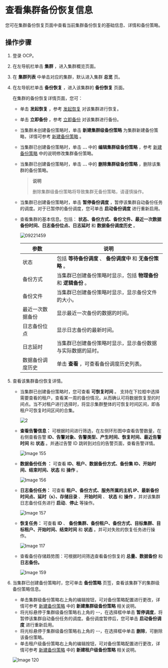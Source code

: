 # 查看集群备份恢复信息

您可在集群备份恢复页面中查看当前集群备份恢复的基础信息、详情和备份策略。

## 操作步骤

1. 登录 OCP。

2. 在左导航栏单击 **集群** ，进入集群概览页面。

3. 在 **集群列表** 中单击对应的集群，默认进入集群 **总览** 页。

4. 在左导航栏单击 **备份恢复** ，进入该集群的 **备份恢复** 页面。

   在集群的备份恢复详情页面，您可：

   * 单击 **发起恢复** ，参考 [发起恢复](4.initiate-a-recovery-task.md) 对该集群进行恢复。

   * 单击 **立即备份** ，参考 [立即备份](3.back-up.md) 对该集群进行备份。

   * 当集群未创建备份策略时，单击 **新建集群级备份策略** 为集群新建备份策略，详情可参考 [新建备份策略](2.create-a-backup-strategy.md) 。

   * 当集群已创建备份策略时，单击 **...** 中的 **编辑集群级备份策略** ，参考 [新建备份策略](2.create-a-backup-strategy.md) 中的说明修改集群备份策略。

   * 当集群已创建备份策略时，单击 **...** 中的 **删除集群级备份策略** ，删除该集群的备份策略。

      > **说明**
      >
      > 删除集群级备份策略将导致集群无备份策略，请谨慎操作。

   * 当集群已创建备份策略时，单击 **暂停备份调度** ，暂停该集群自动备份任务的调度。对于已暂停的备份调度，您可单击 **启动备份调度** 进行重新启用。

   * 查看集群的基本信息。包括： **状态、备份方式、备份文件、最近一次数据备份时间、日志备份位点、日志延时** 和 **数据备份调度历史** 。

     ![09221459](https://obbusiness-private.oss-cn-shanghai.aliyuncs.com/doc/img/ocp/%E5%A4%87%E4%BB%BD%E4%BF%A1%E6%81%AF1.png)

     |     参数     |                   说明                    |
     |------------|-----------------------------------------|
     | 状态         | 包括 **等待备份调度** 、 **备份调度中** 和 **无备份策略** 。 |
     | 备份方式       | 当集群已创建备份策略时显示，包括 **物理备份** 和 **逻辑备份** 。  |
     | 备份文件       | 当集群已创建备份策略时显示，显示备份文件的大小。                |
     | 最近一次数据备份   | 显示最近一次备份的数据的时间。                         |
     | 日志备份位点     | 显示日志备份的最新时间。                            |
     | 日志延时       | 当集群已创建备份策略时显示，显示备份数据与实际数据的延时。           |
     | 数据备份调度历史   | 单击 **查看** ，可查看备份调度历史列表。                 |

5. 查看该集群备份恢复详情。

   * 当集群已创建备份策略时，您可查看 **可恢复时间** 。
   支持在下拉框中选择需要查看的租户，查看某一周的备份情况，从而确认可将数据恢复至的时间点。当不对租户进行选择时，将显示集群整体的可恢复时间区间，即各租户可恢复时间区间的合集。

        ![2](https://obbusiness-private.oss-cn-shanghai.aliyuncs.com/doc/img/ocp/401/%E5%8F%AF%E6%81%A2%E5%A4%8D%E4%BA%8B%E4%BB%B6%E5%8C%BA%E9%97%B41.png)

   * **查看告警信息：** 可根据时间进行筛选，在左侧环形图中查看告警数量，在右侧查看告警 **ID、告警对象、告警类型、产生时间、恢复时间、最近告警时间** 和 **状态** 。并通过告警 ID 跳转到对应的告警页面，查看告警详情。

     ![Image 155](https://help-static-aliyun-doc.aliyuncs.com/assets/img/zh-CN/5098189461/p429380.png)

   * **数据备份任务 ：** 可查看 **ID、租户、数据备份方式、备份集 ID、开始时间、结束时间、状态** 和 **操作** 。

     ![Image 156](https://obbusiness-private.oss-cn-shanghai.aliyuncs.com/doc/img/ocp/%E6%95%B0%E6%8D%AE%E5%A4%87%E4%BB%BD1.png)

   * **日志备份任务：** 可查看 **租户、备份方式、服务所属的主机 IP、最新备份时间点、延时（s）、存储目录** 、 **开始时间** 、 **状态** 和 **操作** 。并对该集群日志备份任务进行 **启动**、**停止** 等操作。

     ![Image 157](https://obbusiness-private.oss-cn-shanghai.aliyuncs.com/doc/img/ocp/%E6%97%A5%E5%BF%97%E5%A4%87%E4%BB%BD1.png)

   * **恢复任务：** 可查看 **ID** 、 **备份集群、备份租户、备份方式、目标集群、目标租户、开始时间、结束时间** 和 **状态** 。并可对失败的恢复任务进行操作。

     ![Image 117](https://obbusiness-private.oss-cn-shanghai.aliyuncs.com/doc/img/ocp/%E6%81%A2%E5%A4%8D%E4%BB%BB%E5%8A%A11.png)

   * 查看备份存储趋势图：可根据时间筛选查看备份恢复的 **总量、数据备份** 和 **日志备份。**

     ![Image 159](https://help-static-aliyun-doc.aliyuncs.com/assets/img/zh-CN/5098189461/p429389.png)

6. 当集群已创建备份策略时，您可单击 **备份策略** 页签，查看该集群下的集群级备份策略信息。

   * 单击集群级备份策略右上角的编辑按钮，可对备份策略配置进行更改，详情可参考 [新建备份策略](2.create-a-backup-strategy.md) 中的 **新建集群级备份策略** 相关说明。
   * 将光标悬停于集群级备份策略右上角的 **···**，在选择框中单击 **暂停调度**，将暂停该集群自动备份任务的调度。备份调度暂停后，您可单击 **启动备份调度** 进行重新启用。
   * 将光标悬停于集群级备份策略右上角的 **···**，在选择框中单击 **删除**，可删除该备份策略。
   * 单击租户级备份策略右上角的编辑按钮，可对备份策略配置进行更改，详情可参考 [新建备份策略](2.create-a-backup-strategy.md) 中的 **新建租户级备份策略** 相关说明。

   ![Image 120](https://obbusiness-private.oss-cn-shanghai.aliyuncs.com/doc/img/ocp/401/%E5%A4%87%E4%BB%BD%E7%AD%96%E7%95%A51.png)
